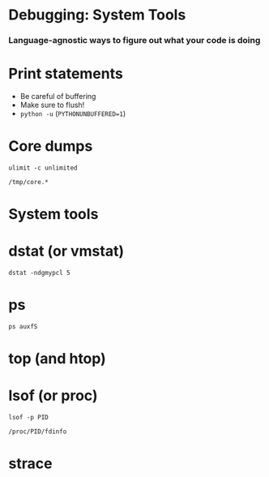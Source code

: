 # Debugging: System Tools

### Language-agnostic ways to figure out what your code is doing



# Print statements

- Be careful of buffering
- Make sure to flush!
- `python -u` (`PYTHONUNBUFFERED=1`)



# Core dumps

`ulimit -c unlimited`

`/tmp/core.*`



# System tools


# dstat (or vmstat)

`dstat -ndgmypcl 5`


# ps

`ps auxfS`


# top (and htop)


# lsof (or proc)

`lsof -p PID`

`/proc/PID/fdinfo`


# strace
